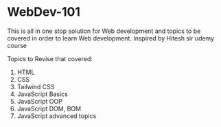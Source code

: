 # WebDev-101
This is all in one stop solution for Web development and topics to be covered in order to learn Web development. Inspired by Hitesh sir udemy course


Topics to Revise that covered:
1. HTML
2. CSS
3. Tailwind CSS
4. JavaScript Basics
5. JavaScript OOP
6. JavaScript DOM, BOM
7. JavaScript advanced topics
